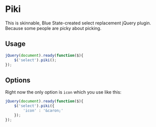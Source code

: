 Piki
===========

This is skinnable, Blue State-created select replacement jQuery plugin. Because some people are picky about picking.

## Usage

```javascript
jQuery(document).ready(function($){
    $('select').piki();
});
```

## Options

Right now the only option is `icon` which you use like this:

```javascript
jQuery(document).ready(function($){
    $('select').piki({
        'icon' : '&caron;'
    });
});
```